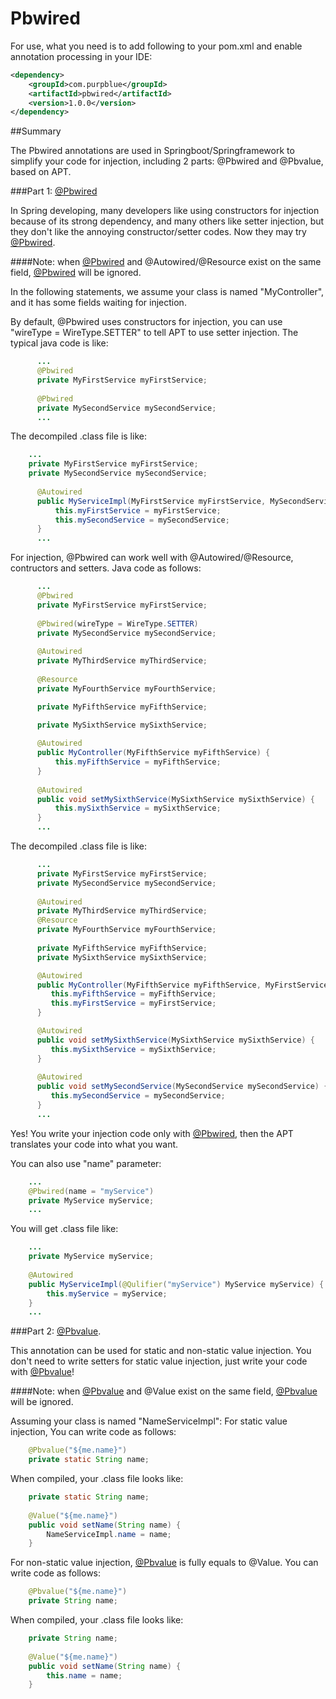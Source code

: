 # Pbwired

For use, what you need is to add following to your pom.xml and enable annotation processing in your IDE:
```xml
<dependency>
	<groupId>com.purpblue</groupId>
	<artifactId>pbwired</artifactId>
	<version>1.0.0</version>
</dependency>
```

##Summary

The Pbwired annotations are used in Springboot/Springframework to simplify your code for injection, including 2 parts: @Pbwired and @Pbvalue, based on APT.

###Part 1: [@Pbwired](https://github.com/wbzdwjsm/pbwired)

In Spring developing, many developers like using constructors for injection because of its strong dependency, and many others like setter injection, but they don't like the annoying constructor/setter codes. Now they may try [@Pbwired](https://github.com/wbzdwjsm/pbwired).
 
####Note: when [@Pbwired](https://github.com/wbzdwjsm/pbwired) and @Autowired/@Resource exist on the same field, [@Pbwired](https://github.com/wbzdwjsm/pbwired) will be ignored.
 
In the following statements, we assume your class is named "MyController",  and it has some fields waiting for injection.
 
  By default, @Pbwired uses constructors for injection, you can use "wireType = WireType.SETTER" to tell APT to use setter injection. The typical java code is like:
```java
      ...
      @Pbwired
      private MyFirstService myFirstService;
 
      @Pbwired
      private MySecondService mySecondService;
      ...
```
 
  The decompiled .class file is like:
```java
    ...
    private MyFirstService myFirstService;
    private MySecondService mySecondService;
 
      @Autowired
      public MyServiceImpl(MyFirstService myFirstService, MySecondService mySecondService) {
          this.myFirstService = myFirstService;
          this.mySecondService = mySecondService;
      }
      ...
```
 
  For injection, @Pbwired can work well with @Autowired/@Resource, contructors and setters.
  Java code as follows:
```java
      ...
      @Pbwired
      private MyFirstService myFirstService;
 
      @Pbwired(wireType = WireType.SETTER)
      private MySecondService mySecondService;
 
      @Autowired
      private MyThirdService myThirdService;
 
      @Resource
      private MyFourthService myFourthService;

      private MyFifthService myFifthService;

      private MySixthService mySixthService;
 
      @Autowired
      public MyController(MyFifthService myFifthService) {
          this.myFifthService = myFifthService;
      }
 
      @Autowired
      public void setMySixthService(MySixthService mySixthService) {
          this.mySixthService = mySixthService;
      }
      ...
```
  
  The decompiled .class file is like:
```java
      ...
      private MyFirstService myFirstService;
      private MySecondService mySecondService;
  
      @Autowired
      private MyThirdService myThirdService;
      @Resource
      private MyFourthService myFourthService;
      
      private MyFifthService myFifthService;
      private MySixthService mySixthService;

      @Autowired
      public MyController(MyFifthService myFifthService, MyFirstService myFirstService) {
         this.myFifthService = myFifthService;
         this.myFirstService = myFirstService;
      }

      @Autowired
      public void setMySixthService(MySixthService mySixthService) {
         this.mySixthService = mySixthService;
      }
    
      @Autowired
      public void setMySecondService(MySecondService mySecondService) {
         this.mySecondService = mySecondService;
      }
      ...
```
Yes! You write your injection code only with [@Pbwired](https://github.com/wbzdwjsm/pbwired), then the APT translates your code into what you want.
 
  You can also use "name" parameter:
```java
    ...
    @Pbwired(name = "myService")
    private MyService myService;
    ...
```
  You will get .class file like:
```java
    ...
    private MyService myService;
 
    @Autowired
    public MyServiceImpl(@Qulifier("myService") MyService myService) {
        this.myService = myService;
    }
    ...
```

###Part 2: [@Pbvalue](https://github.com/wbzdwjsm/pbwired).

This annotation can be used for static and non-static value injection.   You don't need to write setters for static value injection, just write your code with [@Pbvalue](https://github.com/wbzdwjsm/pbwired)!
 
####Note: when [@Pbvalue](https://github.com/wbzdwjsm/pbwired) and @Value exist on the same field, [@Pbvalue](https://github.com/wbzdwjsm/pbwired) will be ignored.
 
Assuming your class is named "NameServiceImpl":
  For static value injection, You can write code as follows:
```java
    @Pbvalue("${me.name}")
    private static String name;
```
 
  When compiled, your .class file looks like:
```java
    private static String name;
 
    @Value("${me.name}")
    public void setName(String name) {
        NameServiceImpl.name = name;
    }
```
 
For non-static value injection, [@Pbvalue](https://github.com/wbzdwjsm/pbwired) is fully equals to @Value.  You can write code as follows:
```java
    @Pbvalue("${me.name}")
    private String name;
```
 
  When compiled, your .class file looks like:
```java
    private String name;
 
    @Value("${me.name}")
    public void setName(String name) {
        this.name = name;
    }
```

